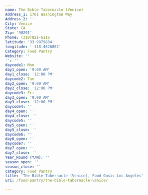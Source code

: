 ```yaml
---
name: The Bible Tabernacle (Venice)
Address_1: 1761 Washington Way
Address_2: ''
City: Venice
State: CA
Zip: '90291'
Phone: (310)821-6116
latitude: '33.9879884'
longitude: '-118.4626862'
Category: Food Pantry
Website: ''
'': ''
daycode1: Mon
day1_open: '9:00 AM'
day1_close: '12:00 PM'
daycode2: Tue
day2_open: '9:00 AM'
day2_close: '12:00 PM'
daycode3: Fri
day3_open: '9:00 AM'
day3_close: '12:00 PM'
daycode4: ''
day4_open: ''
day4_close: ''
daycode5: ''
day5_open: ''
day5_close: ''
daycode6: ''
day6_open: ''
daycode7: ''
day7_open: ''
day7_close: ''
Year_Round (Y/N): ''
season_open: ''
season_close: ''
category: Food Pantry
title: 'The Bible Tabernacle (Venice), Food Oasis Los Angeles'
uri: /food-pantry/the-bible-tabernacle-venice/

---
```

